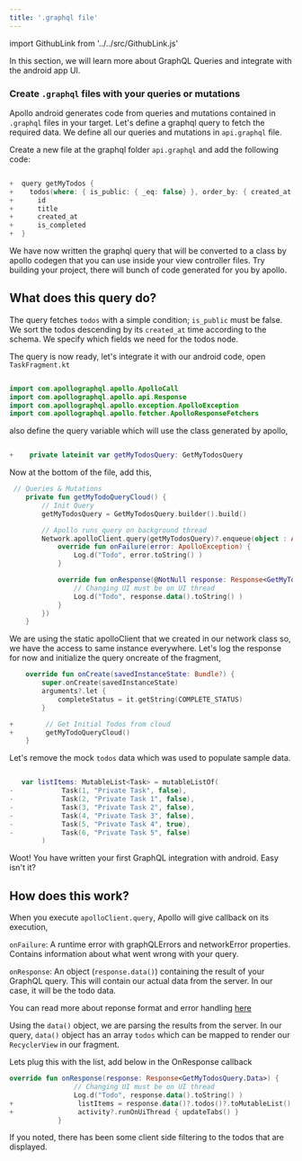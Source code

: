 ```yaml
---
title: '.graphql file'
---
```


import GithubLink from '../../src/GithubLink.js'

In this section, we will learn more about GraphQL Queries and integrate with the android app UI.

### Create `.graphql` files with your queries or mutations

Apollo android generates code from queries and mutations contained in `.graphql` files in your target. Let's define a graphql query to fetch the required data. We define all our queries and mutations in `api.graphql` file.

Create a new file at the graphql folder `api.graphql` and add the following code:

<GithubLink link="https://github.com/hasura/graphql-engine/blob/master/community/learn/graphql-tutorials/tutorials/android-apollo/app-final/app/src/main/graphql/com/hasura/todo/api.graphql" text="api.graphql" />

```swift

+  query getMyTodos {
+    todos(where: { is_public: { _eq: false} }, order_by: { created_at: desc }) {
+      id
+      title
+      created_at
+      is_completed
+  }
```

We have now written the graphql query that will be converted to a class by apollo codegen that you can use inside your view controller files. Try building your project, there will bunch of code generated for you by apollo.

## What does this query do?

The query fetches `todos` with a simple condition; `is_public` must be false. We sort the todos descending by its `created_at` time according to the schema. We specify which fields we need for the todos node.

The query is now ready, let's integrate it with our android code, open `TaskFragment.kt`

```kotlin

import com.apollographql.apollo.ApolloCall
import com.apollographql.apollo.api.Response
import com.apollographql.apollo.exception.ApolloException
import com.apollographql.apollo.fetcher.ApolloResponseFetchers

```

also define the query variable which will use the class generated by apollo,

```kotlin

+    private lateinit var getMyTodosQuery: GetMyTodosQuery

```

Now at the bottom of the file, add this,

```kotlin
 // Queries & Mutations
    private fun getMyTodoQueryCloud() {
        // Init Query
        getMyTodosQuery = GetMyTodosQuery.builder().build()

        // Apollo runs query on background thread
        Network.apolloClient.query(getMyTodosQuery)?.enqueue(object : ApolloCall.Callback<GetMyTodosQuery.Data>() {
            override fun onFailure(error: ApolloException) {
                Log.d("Todo", error.toString() )
            }

            override fun onResponse(@NotNull response: Response<GetMyTodosQuery.Data>) {
                // Changing UI must be on UI thread
                Log.d("Todo", response.data().toString() )
            }
        })
    }
```

We are using the static apolloClient that we created in our network class so, we have the access to same instance everywhere. Let's log the response for now and initialize the query oncreate of the fragment,

```kotlin
    override fun onCreate(savedInstanceState: Bundle?) {
        super.onCreate(savedInstanceState)
        arguments?.let {
            completeStatus = it.getString(COMPLETE_STATUS)
        }

+        // Get Initial Todos from cloud
+        getMyTodoQueryCloud()
    }
```

Let's remove the mock `todos` data which was used to populate sample data.

```kotlin

   var listItems: MutableList<Task> = mutableListOf(
-            Task(1, "Private Task", false),
-            Task(2, "Private Task 1", false),
-            Task(3, "Private Task 2", false),
-            Task(4, "Private Task 3", false),
-            Task(5, "Private Task 4", true),
-            Task(6, "Private Task 5", false)
        )


```

Woot! You have written your first GraphQL integration with android. Easy isn't it?

## How does this work?

When you execute `apolloClient.query`, Apollo will give callback on its execution,

`onFailure`: A runtime error with graphQLErrors and networkError properties. Contains information about what went wrong with your query.

`onResponse`: An object (`response.data()`) containing the result of your GraphQL query. This will contain our actual data from the server. In our case, it will be the todo data.

You can read more about reponse format and error handling [here](https://graphql.github.io/graphql-spec/)

Using the `data()` object, we are parsing the results from the server. In our query, `data()` object has an array `todos` which can be mapped to render our `RecyclerView` in our fragment.

Lets plug this with the list, add below in the OnResponse callback

```kotlin
override fun onResponse(response: Response<GetMyTodosQuery.Data>) {
                // Changing UI must be on UI thread
                Log.d("Todo", response.data().toString() )
+                listItems = response.data()?.todos()?.toMutableList()
+                activity?.runOnUiThread { updateTabs() }
            }
```

If you noted, there has been some client side filtering to the todos that are displayed.
